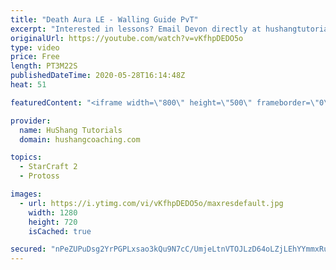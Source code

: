 ```yaml
---
title: "Death Aura LE - Walling Guide PvT"
excerpt: "Interested in lessons? Email Devon directly at hushangtutorials@outlook.com ------------------------------------------------------------------------------------------------------- Want to support HuShang Tutorials directly? Patreon is a website where you can contribute a monthly donation that will help"
originalUrl: https://youtube.com/watch?v=vKfhpDEDO5o
type: video
price: Free
length: PT3M22S
publishedDateTime: 2020-05-28T16:14:48Z
heat: 51

featuredContent: "<iframe width=\"800\" height=\"500\" frameborder=\"0\" src=\"https://www.youtube.com/embed/vKfhpDEDO5o\" allow=\"accelerometer; autoplay; encrypted-media; gyroscope; picture-in-picture\" allowfullscreen></iframe>"

provider:
  name: HuShang Tutorials
  domain: hushangcoaching.com

topics:
  - StarCraft 2
  - Protoss

images:
  - url: https://i.ytimg.com/vi/vKfhpDEDO5o/maxresdefault.jpg
    width: 1280
    height: 720
    isCached: true

secured: "nPeZUPuDsg2YrPGPLxsao3kQu9N7cC/UmjeLtnVTOJLzD64oLZjLEhYYmmxRuqMeUbTC+b4HZ+9kX2VeEr+mkH5gA8S74BplYsDIIAUazmbExKsVQx6t1ersNxAClwIeGspTdDHQtmEVCHm3dfsdrdsz3ffFD+K4vMEZAsMGltfnbTVL/5Ta+kv1C/JuFDtWv/B+nfroF1fveQLHx0i5wArAnuKqX+FLGUGscTQTigurxm9Zo446xJTXvSO7vSerp8MJEJFRQxKa+MqKOvbyI0i/kI1DSD53OWqn6+DOVkEB+t17kVpQotCochUzsrlXjXYCredFwx6vUuvBMdOKXv9wZujPLDxo7FPnPz8cKcroMVlDat4prF8QuZ7l5EiamRBAmvxTgPHpbW9e1c6Nr1o25bXELJ4p+Ei1VfKo6aI=;4F9DbLe7qJlICGhGUObVKw=="
---
```


